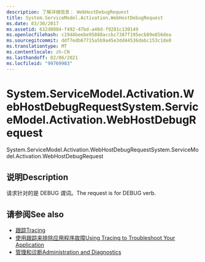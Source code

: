```yaml
---
description: 了解详细信息： WebHostDebugRequest
title: System.ServiceModel.Activation.WebHostDebugRequest
ms.date: 03/30/2017
ms.assetid: 632d8084-f492-47bd-a40d-f9281c130149
ms.openlocfilehash: c19d4beebe95888accbc7387f195ecb89e856dea
ms.sourcegitcommit: ddf7edb67715a5b9a45e3dd44536dabc153c1de0
ms.translationtype: MT
ms.contentlocale: zh-CN
ms.lasthandoff: 02/06/2021
ms.locfileid: "99769983"
---
```

# <a name="systemservicemodelactivationwebhostdebugrequest"></a><span data-ttu-id="bcf1e-103">System.ServiceModel.Activation.WebHostDebugRequest</span><span class="sxs-lookup"><span data-stu-id="bcf1e-103">System.ServiceModel.Activation.WebHostDebugRequest</span></span>

<span data-ttu-id="bcf1e-104">System.ServiceModel.Activation.WebHostDebugRequest</span><span class="sxs-lookup"><span data-stu-id="bcf1e-104">System.ServiceModel.Activation.WebHostDebugRequest</span></span>  
  
## <a name="description"></a><span data-ttu-id="bcf1e-105">说明</span><span class="sxs-lookup"><span data-stu-id="bcf1e-105">Description</span></span>  

 <span data-ttu-id="bcf1e-106">请求针对的是 DEBUG 谓词。</span><span class="sxs-lookup"><span data-stu-id="bcf1e-106">The request is for DEBUG verb.</span></span>  
  
## <a name="see-also"></a><span data-ttu-id="bcf1e-107">请参阅</span><span class="sxs-lookup"><span data-stu-id="bcf1e-107">See also</span></span>

- [<span data-ttu-id="bcf1e-108">跟踪</span><span class="sxs-lookup"><span data-stu-id="bcf1e-108">Tracing</span></span>](index.md)
- [<span data-ttu-id="bcf1e-109">使用跟踪来排除应用程序故障</span><span class="sxs-lookup"><span data-stu-id="bcf1e-109">Using Tracing to Troubleshoot Your Application</span></span>](using-tracing-to-troubleshoot-your-application.md)
- [<span data-ttu-id="bcf1e-110">管理和诊断</span><span class="sxs-lookup"><span data-stu-id="bcf1e-110">Administration and Diagnostics</span></span>](../index.md)
